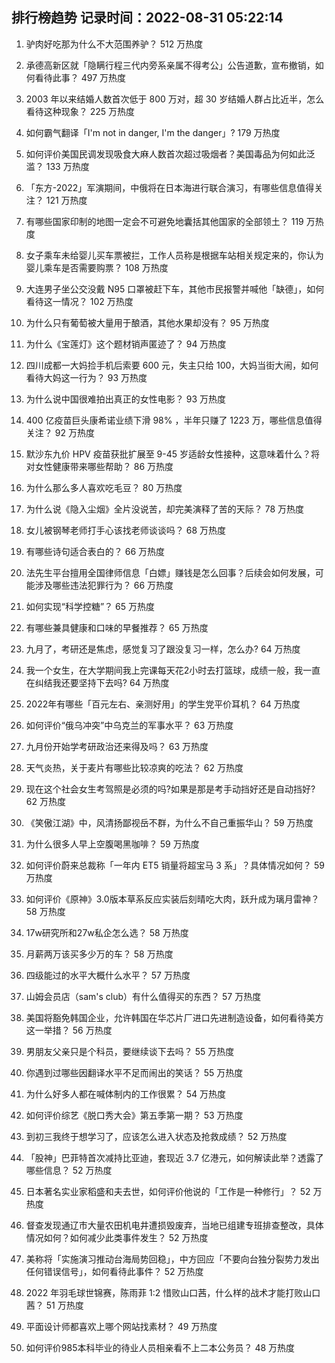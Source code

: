 
## 排行榜趋势 记录时间：2022-08-31 05:22:14
  
  1. 驴肉好吃那为什么不大范围养驴？ 512 万热度
    
  2. 承德高新区就「隐瞒行程三代内旁系亲属不得考公」公告道歉，宣布撤销，如何看待此事？ 497 万热度
    
  3. 2003 年以来结婚人数首次低于 800 万对，超 30 岁结婚人群占比近半，怎么看待这种现象？ 225 万热度
    
  4. 如何霸气翻译「I'm not in danger, I'm the danger」? 179 万热度
    
  5. 如何评价美国民调发现吸食大麻人数首次超过吸烟者？美国毒品为何如此泛滥？ 133 万热度
    
  6. 「东方-2022」军演期间，中俄将在日本海进行联合演习，有哪些信息值得关注？ 121 万热度
    
  7. 有哪些国家印制的地图一定会不可避免地囊括其他国家的全部领土？ 119 万热度
    
  8. 女子乘车未给婴儿买车票被拦，工作人员称是根据车站相关规定来的，你认为婴儿乘车是否需要购票？ 108 万热度
    
  9. 大连男子坐公交没戴 N95 口罩被赶下车，其他市民报警并喊他「缺德」，如何看待这一情况？ 102 万热度
    
  10. 为什么只有葡萄被大量用于酿酒，其他水果却没有？ 95 万热度
    
  11. 为什么《宝莲灯》这个题材销声匿迹了？ 94 万热度
    
  12. 四川成都一大妈捡手机后索要 600 元，失主只给 100，大妈当街大闹，如何看待大妈这一行为？ 93 万热度
    
  13. 为什么说中国很难拍出真正的女性电影？ 93 万热度
    
  14. 400 亿疫苗巨头康希诺业绩下滑 98% ，半年只赚了 1223 万，哪些信息值得关注？ 92 万热度
    
  15. 默沙东九价 HPV 疫苗获批扩展至 9-45 岁适龄女性接种，这意味着什么？将对女性健康带来哪些帮助？ 86 万热度
    
  16. 为什么那么多人喜欢吃毛豆？ 80 万热度
    
  17. 为什么说《隐入尘烟》全片没说苦，却完美演释了苦的天际？ 78 万热度
    
  18. 女儿被钢琴老师打手心该找老师谈谈吗？ 68 万热度
    
  19. 有哪些诗句适合表白的？ 66 万热度
    
  20. 法先生平台擅用全国律师信息「白嫖」赚钱是怎么回事？后续会如何发展，可能涉及哪些违法犯罪行为？ 66 万热度
    
  21. 如何实现“科学控糖”？ 65 万热度
    
  22. 有哪些兼具健康和口味的早餐推荐？ 65 万热度
    
  23. 九月了，考研还是焦虑，感觉复习了跟没复习一样，怎么办? 64 万热度
    
  24. 我一个女生，在大学期间我上完课每天花2小时去打篮球，成绩一般，我一直在纠结我还要坚持下去吗? 64 万热度
    
  25. 2022年有哪些「百元左右、亲测好用」的学生党平价耳机？ 64 万热度
    
  26. 如何评价“俄乌冲突”中乌克兰的军事水平？ 63 万热度
    
  27. 九月份开始学考研政治还来得及吗？ 63 万热度
    
  28. 天气炎热，关于麦片有哪些比较凉爽的吃法？ 62 万热度
    
  29. 现在这个社会女生考驾照是必须的吗?如果是那是考手动挡好还是自动挡好? 62 万热度
    
  30. 《笑傲江湖》中，风清扬鄙视岳不群，为什么不自己重振华山？ 59 万热度
    
  31. 为什么很多人早上空腹喝黑咖啡？ 59 万热度
    
  32. 如何评价蔚来总裁称「一年内 ET5 销量将超宝马 3 系」？具体情况如何？ 59 万热度
    
  33. 如何评价《原神》3.0版本草系反应实装后刻晴吃大肉，跃升成为璃月雷神？ 58 万热度
    
  34. 17w研究所和27w私企怎么选？ 58 万热度
    
  35. 月薪两万该买多少万的车？ 58 万热度
    
  36. 四级能过的水平大概什么水平？ 57 万热度
    
  37. 山姆会员店（sam's club）有什么值得买的东西？ 57 万热度
    
  38. 美国将豁免韩国企业，允许韩国在华芯片厂进口先进制造设备，如何看待美方这一举措？ 56 万热度
    
  39. 男朋友父亲只是个科员，要继续谈下去吗？ 55 万热度
    
  40. 你遇到过哪些因翻译水平不足而闹出的笑话？ 55 万热度
    
  41. 为什么好多人都在喊体制内的工作很累？ 54 万热度
    
  42. 如何评价综艺《脱口秀大会》第五季第一期？ 53 万热度
    
  43. 到初三我终于想学习了，应该怎么进入状态及抢救成绩？ 52 万热度
    
  44. 「股神」巴菲特首次减持比亚迪，套现近 3.7 亿港元，如何解读此举？透露了哪些信息？ 52 万热度
    
  45. 日本著名实业家稻盛和夫去世，如何评价他说的「工作是一种修行」？ 52 万热度
    
  46. 督查发现通辽市大量农田机电井遭损毁废弃，当地已组建专班排查整改，具体情况如何？如何减少此类事件发生？ 52 万热度
    
  47. 美称将「实施演习推动台海局势回稳」，中方回应「不要向台独分裂势力发出任何错误信号」，如何看待此事件？ 52 万热度
    
  48. 2022 年羽毛球世锦赛，陈雨菲 1:2 惜败山口茜，什么样的战术才能打败山口茜？ 51 万热度
    
  49. 平面设计师都喜欢上哪个网站找素材？ 49 万热度
    
  50. 如何评价985本科毕业的待业人员相亲看不上二本公务员？ 48 万热度
    